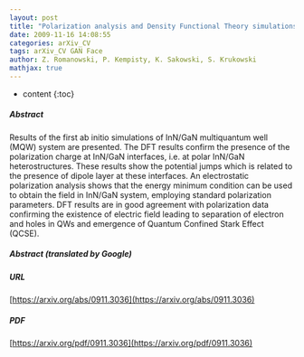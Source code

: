 ```yaml
---
layout: post
title: "Polarization analysis and Density Functional Theory simulations of the electric field in InN/GaN multiple quantum wells"
date: 2009-11-16 14:08:55
categories: arXiv_CV
tags: arXiv_CV GAN Face
author: Z. Romanowski, P. Kempisty, K. Sakowski, S. Krukowski
mathjax: true
---
```


* content
{:toc}

##### Abstract
Results of the first ab initio simulations of InN/GaN multiquantum well (MQW) system are presented. The DFT results confirm the presence of the polarization charge at InN/GaN interfaces, i.e. at polar InN/GaN heterostructures. These results show the potential jumps which is related to the presence of dipole layer at these interfaces. An electrostatic polarization analysis shows that the energy minimum condition can be used to obtain the field in InN/GaN system, employing standard polarization parameters. DFT results are in good agreement with polarization data confirming the existence of electric field leading to separation of electron and holes in QWs and emergence of Quantum Confined Stark Effect (QCSE).

##### Abstract (translated by Google)


##### URL
[https://arxiv.org/abs/0911.3036](https://arxiv.org/abs/0911.3036)

##### PDF
[https://arxiv.org/pdf/0911.3036](https://arxiv.org/pdf/0911.3036)

